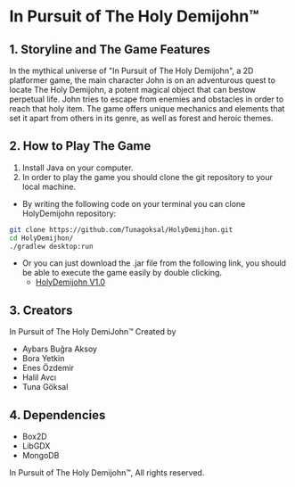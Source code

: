 # In Pursuit of The Holy Demijohn™

## 1. Storyline and The Game Features
In the mythical universe of "In Pursuit of The Holy Demijohn", a 2D platformer game, the main character John is on an adventurous quest to locate The Holy Demijohn, a potent magical object that can bestow perpetual life. John tries to escape from enemies and obstacles in order to reach that holy item. The game offers unique mechanics and elements that set it apart from others in its genre, as well as forest and heroic themes.

## 2. How to Play The Game
1.  Install Java on your computer.
2.  In order to play the game you should clone the git repository to your local machine.
- By writing the following code on your terminal you can clone HolyDemijohn repository:
```bash
git clone https://github.com/Tunagoksal/HolyDemijhon.git
cd HolyDemijhon/
./gradlew desktop:run
```
- Or you can just download the .jar file from the following link, you should be able to execute the game easily by double clicking.
   - [HolyDemijohn V1.0](https://github.com/Tunagoksal/HolyDemijhon/releases/tag/HolyDemijohn)

## 3. Creators
In Pursuit of The Holy DemiJohn™ Created by 
- Aybars Buğra Aksoy
- Bora Yetkin
- Enes Özdemir
- Halil Avcı
- Tuna Göksal

## 4. Dependencies
- Box2D
- LibGDX
- MongoDB


In Pursuit of The Holy Demijohn™, All rights reserved.

